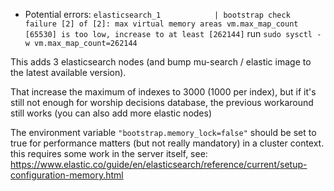 - Potential errors:
`elasticsearch_1            | bootstrap check failure [2] of [2]: max virtual memory areas vm.max_map_count [65530] is too low, increase to at least [262144]`
run `sudo sysctl -w vm.max_map_count=262144`

This adds 3 elasticsearch nodes (and bump mu-search / elastic image to the latest available version).

That increase the maximum of indexes to 3000 (1000 per index), but if it's still not enough for worship decisions database, the previous workaround
still works (you can also add more elastic nodes)

The environment variable `"bootstrap.memory_lock=false"` should be set to true for performance matters (but not really mandatory) in a cluster context.
this requires some work in the server itself, see:
https://www.elastic.co/guide/en/elasticsearch/reference/current/setup-configuration-memory.html
